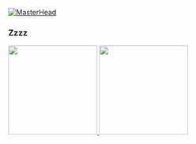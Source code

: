 [![MasterHead](https://www.cbc.ca/kidsnews/content/SkateboardCat.gif)](https://raflimuhammadd.io)
>





<h3 align="left">Zzzz</h3>


<!-- <p><img align="left" src="https://github-readme-stats.vercel.app/api/top-langs?username=raflimuhammadd&show_icons=true&locale=en&layout=compact" alt="raflimuhammadd" /></p -->


  <p align="left">
<a href="https://github.com/raflimuhammadd">
  <img height="180em" src="https://github-readme-stats-eight-theta.vercel.app/api?username=raflimuhammadd&show_icons=true&theme=algolia&include_all_commits=true&count_private=true"/>
  <img height="180em" src="https://github-readme-stats-eight-theta.vercel.app/api/top-langs/?username=raflimuhammadd&layout=compact&langs_count=8&theme=algolia"/>
</a>
</p>
